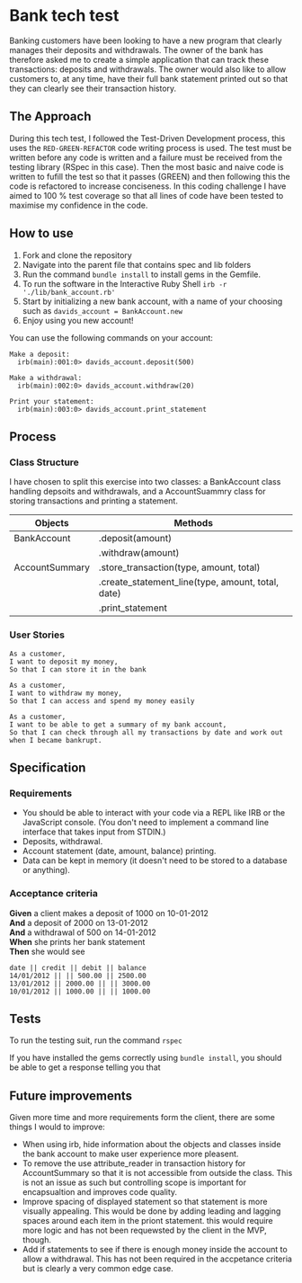# Bank tech test

Banking customers have been looking to have a new program that clearly manages their deposits and withdrawals. The owner of the bank has therefore asked me to create a simple application that can track these transactions: deposits and withdrawals. The owner would also like to allow customers to, at any time, have their full bank statement printed out so that they can clearly see their transaction history.

## The Approach

During this tech test, I followed the Test-Driven Development process, this uses the `RED-GREEN-REFACTOR` code writing process is used. The test must be written before any code is written and a failure must be received from the testing library (RSpec in this case). Then the most basic and naive code is written to fufill the test so that it passes (GREEN) and then following this the code is refactored to increase conciseness. In this coding challenge I have aimed to 100 % test coverage so that all lines of code have been tested to maximise my confidence in the code.

## How to use

1. Fork and clone the repository
2. Navigate into the parent file that contains spec and lib folders
3. Run the command `bundle install` to install gems in the Gemfile.
4. To run the software in the Interactive Ruby Shell `irb -r './lib/bank_account.rb'`
5. Start by initializing a new bank account, with a name of your choosing such as `davids_account = BankAccount.new`
6. Enjoy using you new account!

You can use the following commands on your account:
```
Make a deposit:
  irb(main):001:0> davids_account.deposit(500)

Make a withdrawal:
  irb(main):002:0> davids_account.withdraw(20)

Print your statement:
  irb(main):003:0> davids_account.print_statement
```

## Process

### Class Structure

I have chosen to split this exercise into two classes: a BankAccount class handling depsoits and withdrawals, and a AccountSuammry class for storing transactions and printing a statement.

| Objects | Methods |
| ------------- | ------------- |
| BankAccount  | .deposit(amount)  |
|   | .withdraw(amount)  |
| AccountSummary  | .store_transaction(type, amount, total)  |
|  | .create_statement_line(type, amount, total, date) |
|  | .print_statement  |

### User Stories
```
As a customer,
I want to deposit my money,
So that I can store it in the bank

As a customer,
I want to withdraw my money,
So that I can access and spend my money easily

As a customer,
I want to be able to get a summary of my bank account,
So that I can check through all my transactions by date and work out when I became bankrupt.
```

## Specification

### Requirements

* You should be able to interact with your code via a REPL like IRB or the JavaScript console.  (You don't need to implement a command line interface that takes input from STDIN.)
* Deposits, withdrawal.
* Account statement (date, amount, balance) printing.
* Data can be kept in memory (it doesn't need to be stored to a database or anything).

### Acceptance criteria

**Given** a client makes a deposit of 1000 on 10-01-2012  
**And** a deposit of 2000 on 13-01-2012  
**And** a withdrawal of 500 on 14-01-2012  
**When** she prints her bank statement  
**Then** she would see

```
date || credit || debit || balance
14/01/2012 || || 500.00 || 2500.00
13/01/2012 || 2000.00 || || 3000.00
10/01/2012 || 1000.00 || || 1000.00
```
## Tests

To run the testing suit, run the command `rspec`

If you have installed the gems correctly using `bundle install`, you should be able to get a response telling you that

## Future improvements

Given more time and more requirements form the client, there are some things I would to improve:

* When using irb, hide information about the objects and classes inside the bank account to make user experience more pleasent.
* To remove the use attribute_reader in transaction history for AccountSummary so that it is not accessible from outside the class. This is not an issue as such but controlling scope is important for encapsualtion and improves code quality.
* Improve spacing of displayed statement so that statement is more visually appealing. This would be done by adding leading and lagging spaces around each item in the priont statement. this would require more logic and has not been requewsted by the client in the MVP, though.
* Add if statements to see if there is enough money inside the account to allow a withdrawal. This has not been required in the accpetance criteria but is clearly a very common edge case. 
